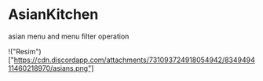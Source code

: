 # AsianKitchen
asian menu and menu filter operation

!("Resim")["https://cdn.discordapp.com/attachments/731093724918054942/834949411460218970/asians.png"]
